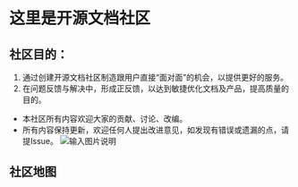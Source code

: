 # 这里是开源文档社区
## 社区目的：
1. 通过创建开源文档社区制造跟用户直接“面对面”的机会，以提供更好的服务。
2. 在问题反馈与解决中，形成正反馈，以达到敏捷优化文档及产品，提高质量的目的。
-   本社区所有内容欢迎大家的贡献、讨论、改编。
-   所有内容保持更新，欢迎任何人提出改进意见，如发现有错误或遗漏的点，请提Issue。
![输入图片说明](/imgs/2022-11-24/lHBwvCg1Rf7QfTk8.png)
## 社区地图

